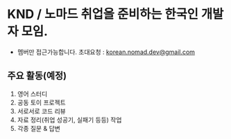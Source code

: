 # KND / 노마드 취업을 준비하는 한국인 개발자 모임.

* 멤버만 접근가능합니다. 초대요청 : korean.nomad.dev@gmail.com
  
## 주요 활동(예정)

1. 영어 스터디
2. 공동 토이 프로젝트
3. 서로서로 코드 리뷰
4. 자료 정리(취업 성공기, 실패기 등등) 작업
5. 각종 질문 & 답변
